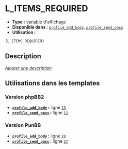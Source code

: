 # L_ITEMS_REQUIRED
* __Type :__ variable d'affichage
* __Disponible dans :__ [`profile_add_body`](../tpl/var/profile_add_body.md#readme), [`profile_send_pass`](../tpl/var/profile_send_pass.md#readme)
* __Utilisation :__

```html
{L_ITEMS_REQUIRED}
```

## Description
[*Ajouter une description*](https://fa-tvars.appspot.com/var/L_ITEMS_REQUIRED)

## Utilisations dans les templates

### Version phpBB2
* __[`profile_add_body`](../tpl/var/profile_add_body.md#readme) :__ ligne [`13`](../tpl/src/subsilver/profile_add_body.tpl#L13)
* __[`profile_send_pass`](../tpl/var/profile_send_pass.md#readme) :__ ligne [`12`](../tpl/src/subsilver/profile_send_pass.tpl#L12)

### Version PunBB
* __[`profile_add_body`](../tpl/var/profile_add_body.md#readme) :__ ligne [`28`](../tpl/src/punbb/profile_add_body.tpl#L28)
* __[`profile_send_pass`](../tpl/var/profile_send_pass.md#readme) :__ ligne [`27`](../tpl/src/punbb/profile_send_pass.tpl#L27)
